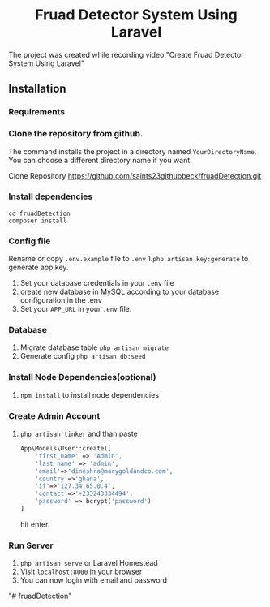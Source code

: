 <p align="center">
    <h1 align="center"> Fruad Detector System Using Laravel</h1>
</p>

The project was created while recording video "Create Fruad Detector System Using Laravel"

## Installation

### Requirements

### Clone the repository from github.
  
The command installs the project in a directory named `YourDirectoryName`. You can choose a different
directory name if you want.

Clone Repository  https://github.com/saints23githubbeck/fruadDetection.git

### Install dependencies

    cd fruadDetection
    composer install

### Config file

Rename or copy `.env.example` file to `.env` 1.`php artisan key:generate` to generate app key.

1. Set your database credentials in your `.env` file
2. create new database in MySQL according to your database configuration in the .env
3. Set your `APP_URL` in your `.env` file.

### Database

1. Migrate database table `php artisan migrate`
1. Generate config `php artisan db:seed`

### Install Node Dependencies(optional)

1. `npm install` to install node dependencies


### Create Admin Account

1. `php artisan tinker` and than paste
    ```php
    App\Models\User::create([
        'first_name' => 'Admin',
        'last_name' => 'admin',
        'email'=>'dineshra@marygoldandco.com',
        'country'=>'ghana',
        'if'=>'127.34.65.0.4',
        'contact'=>'+233243334494',
        'password' => bcrypt('password')
    ]
    ```
    hit enter.


### Run Server

1. `php artisan serve` or Laravel Homestead
2. Visit `localhost:8000` in your browser
3. You can now login with email and password

"# fruadDetection" 

